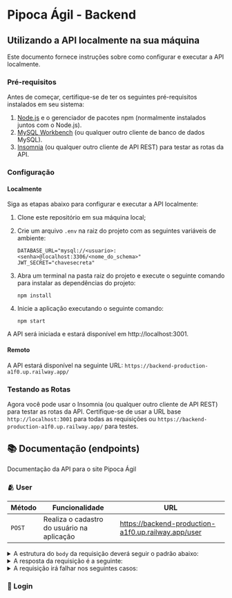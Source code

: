 # Pipoca Ágil - Backend

## Utilizando a API localmente na sua máquina

Este documento fornece instruções sobre como configurar e executar a API localmente.

### Pré-requisitos

Antes de começar, certifique-se de ter os seguintes pré-requisitos instalados em seu sistema:

1. [Node.js](https://nodejs.org) e o gerenciador de pacotes npm (normalmente instalados juntos com o Node.js).
2. [MySQL Workbench](https://www.mysql.com/products/workbench/) (ou qualquer outro cliente de banco de dados MySQL).
3. [Insomnia](https://insomnia.rest/) (ou qualquer outro cliente de API REST) para testar as rotas da API.

### Configuração

#### Localmente

Siga as etapas abaixo para configurar e executar a API localmente:

1. Clone este repositório em sua máquina local;
2. Crie um arquivo `.env` na raiz do projeto com as seguintes variáveis de ambiente:

    ```text
    DATABASE_URL="mysql://<usuario>:<senha>@localhost:3306/<nome_do_schema>"
    JWT_SECRET="chavesecreta"
    ```

3. Abra um terminal na pasta raiz do projeto e execute o seguinte comando para instalar as dependências do projeto:

    ```text
    npm install
    ```

4. Inicie a aplicação executando o seguinte comando:

    ```text
    npm start
    ```

A API será iniciada e estará disponível em http://localhost:3001.

#### Remoto

A API estará disponível na seguinte URL: `https://backend-production-a1f0.up.railway.app/`

### Testando as Rotas

Agora você pode usar o Insomnia (ou qualquer outro cliente de API REST) para testar as rotas da API. Certifique-se de usar a URL base `http://localhost:3001` para todas as requisições ou `https://backend-production-a1f0.up.railway.app/` para testes.

## 📚 Documentação (endpoints)

Documentação da API para o site Pipoca Ágil

### 🫂 User

| Método | Funcionalidade                          | URL                         |
| ------ | --------------------------------------- | --------------------------- |
| `POST` | Realiza o cadastro do usuário na aplicação | <https://backend-production-a1f0.up.railway.app/user> |

<details>
  <summary>A estrutura do <code>body</code> da requisição deverá seguir o padrão abaixo:</summary>

- **Request Body**:
  - `name` (string, Obrigatório): Nome do Usuário.
  - `surname` (string, Opcional): Sobrenome do Usuário.
  - `email` (string, Obrigatório): Email.
  - `password` (string, Obrigatório): Senha.
  - `role` (string, Opcional): Acesso do Usuário (default: 'user').

```http
Content-Type: application/json

{
  "name": "John",
  "surname": "Doe",
  "email": "john.doe@example.com",
  "password": "Password123",
}
```

</details>

<details>
  <summary>A resposta da requisição é a seguinte:</summary>

```http
HTTP/1.1 201 Created
Content-Type: application/json

{
  "token": "<generated-token>"
}
```

</details>

<details>
  <summary>A requisição irá falhar nos seguintes casos:</summary>

- A rota retorna o código <code>400</code>, com a mensagem <code>O nome é obrigatório</code> caso o campo name não seja informado no body da requisição;

- A rota retorna o código <code>400</code>, com a mensagem <code>Email é obrigatório</code> caso o campo email não seja informado no body da requisição;

- A rota retorna o código <code>400</code>, com a mensagem <code>Senha é obrigatório</code> caso o campo password não seja informado no body da requisição;

- A rota retorna o código <code>400</code>, com a mensagem <code>O nome deve ter no mínimo 3 caracteres</code> caso o campo name tenha menos de 3 caracteres;

- A rota retorna o código <code>400</code>, com a mensagem <code>O sobrenome deve ter no mínimo 3 caracteres</code> caso o campo surname tenha menos de 3 caracteres;

- A rota retorna o código <code>400</code>, com a mensagem <code>Endereço de Email inválido</code> caso o campo email seja inválido;

- A rota retorna o código <code>400</code>, com a mensagem <code>Email já está em uso. Por favor, escolha outro.</code> caso o usuário tente criar uma conta com email existente;

- A rota retorna o código <code>400</code>, com a mensagem <code>Senha deve ter 8 caracteres ou mais</code> caso o usuário tente criar uma senha com menos de 8 caracteres;

- A rota retorna o código <code>400</code>, com a mensagem <code>A senha deve conter pelo menos uma letra maiúscula</code> caso o usuário tente criar uma senha sem letra maiúscula;

- A rota retorna o código <code>400</code>, com a mensagem <code>A senha deve conter pelo menos uma letra minúscula</code> caso o usuário tente criar uma senha sem letra minúscula;

- A rota retorna o código <code>400</code>, com a mensagem <code>A senha deve conter pelo menos um número</code> caso o usuário tente criar uma senha sem números;

</details>

### 🔑 Login
